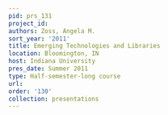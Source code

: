 ```yaml
---
pid: prs_131
project_id: 
authors: Zoss, Angela M.
sort_year: '2011'
title: Emerging Technologies and Libraries
location: Bloomington, IN
host: Indiana University
pres_date: Summer 2011
type: Half-semester-long course
url: 
order: '130'
collection: presentations
---
```


